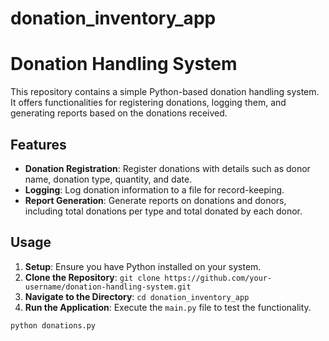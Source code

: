 # donation_inventory_app

# Donation Handling System

This repository contains a simple Python-based donation handling system. It offers functionalities for registering donations, logging them, and generating reports based on the donations received.

## Features

- **Donation Registration**: Register donations with details such as donor name, donation type, quantity, and date.
- **Logging**: Log donation information to a file for record-keeping.
- **Report Generation**: Generate reports on donations and donors, including total donations per type and total donated by each donor.

## Usage

1. **Setup**: Ensure you have Python installed on your system.
2. **Clone the Repository**: `git clone https://github.com/your-username/donation-handling-system.git`
3. **Navigate to the Directory**: `cd donation_inventory_app`
4. **Run the Application**: Execute the `main.py` file to test the functionality.

```bash
python donations.py
```

